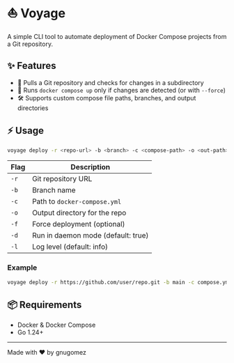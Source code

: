 # ⛵ Voyage

A simple CLI tool to automate deployment of Docker Compose projects from a Git repository.

## ✨ Features
- 🐳 Pulls a Git repository and checks for changes in a subdirectory
- 🔄 Runs `docker compose up` only if changes are detected (or with `--force`)
- 🛠️ Supports custom compose file paths, branches, and output directories

## ⚡ Usage
```sh
voyage deploy -r <repo-url> -b <branch> -c <compose-path> -o <out-path> [--force] [--daemon] [--log-level debug|info|error|fatal]
```

| Flag         | Description                          |
|--------------|--------------------------------------|
| `-r`         | Git repository URL                   |
| `-b`         | Branch name                          |
| `-c`         | Path to `docker-compose.yml`         |
| `-o`         | Output directory for the repo        |
| `-f`         | Force deployment (optional)          |
| `-d`         | Run in daemon mode (default: true)   |
| `-l`         | Log level (default: info)            |

### Example
```sh
voyage deploy -r https://github.com/user/repo.git -b main -c compose.yml -o ~/local-deployments/repo-folder -l debug
```

## 📦 Requirements
- Docker & Docker Compose
- Go 1.24+

---
Made with ❤️ by gnugomez
